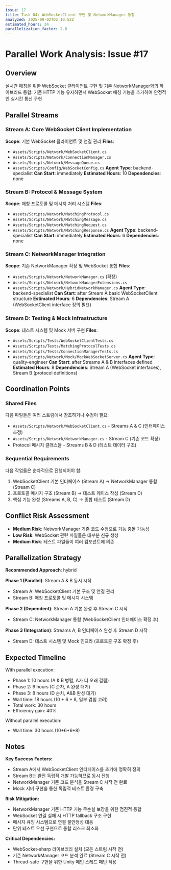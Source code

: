 ```yaml
---
issue: 17
title: Task 04: WebSocketClient 구현 및 NetworkManager 통합
analyzed: 2025-09-02T02:10:52Z
estimated_hours: 24
parallelization_factor: 2.8
---
```


# Parallel Work Analysis: Issue #17

## Overview
실시간 매칭을 위한 WebSocket 클라이언트 구현 및 기존 NetworkManager와의 하이브리드 통합: 기존 HTTP 기능 유지하면서 WebSocket 매칭 기능을 추가하여 안정적인 실시간 통신 구현

## Parallel Streams

### Stream A: Core WebSocket Client Implementation
**Scope**: 기본 WebSocket 클라이언트 및 연결 관리
**Files**:
- `Assets/Scripts/Network/WebSocketClient.cs`
- `Assets/Scripts/Network/ConnectionManager.cs`
- `Assets/Scripts/Network/MessageQueue.cs`
- `Assets/Scripts/Config/WebSocketConfig.cs`
**Agent Type**: backend-specialist
**Can Start**: immediately
**Estimated Hours**: 10
**Dependencies**: none

### Stream B: Protocol & Message System
**Scope**: 매칭 프로토콜 및 메시지 처리 시스템
**Files**:
- `Assets/Scripts/Network/MatchingProtocol.cs`
- `Assets/Scripts/Network/MatchingMessage.cs`
- `Assets/Scripts/Network/MatchingRequest.cs`
- `Assets/Scripts/Network/MatchingResponse.cs`
**Agent Type**: backend-specialist
**Can Start**: immediately
**Estimated Hours**: 6
**Dependencies**: none

### Stream C: NetworkManager Integration
**Scope**: 기존 NetworkManager 확장 및 WebSocket 통합
**Files**:
- `Assets/Scripts/Network/NetworkManager.cs` (확장)
- `Assets/Scripts/Network/NetworkManagerExtensions.cs`
- `Assets/Scripts/Network/HybridNetworkManager.cs`
**Agent Type**: backend-specialist
**Can Start**: after Stream A basic WebSocketClient structure
**Estimated Hours**: 6
**Dependencies**: Stream A (WebSocketClient interface 정의 필요)

### Stream D: Testing & Mock Infrastructure
**Scope**: 테스트 시스템 및 Mock 서버 구현
**Files**:
- `Assets/Scripts/Tests/WebSocketClientTests.cs`
- `Assets/Scripts/Tests/MatchingProtocolTests.cs`
- `Assets/Scripts/Tests/ConnectionManagerTests.cs`
- `Assets/Scripts/Network/Mock/MockWebSocketServer.cs`
**Agent Type**: quality-engineer
**Can Start**: after Streams A & B interfaces defined
**Estimated Hours**: 8
**Dependencies**: Stream A (WebSocket interfaces), Stream B (protocol definitions)

## Coordination Points

### Shared Files
다음 파일들은 여러 스트림에서 참조하거나 수정이 필요:
- `Assets/Scripts/Network/WebSocketClient.cs` - Streams A & C (인터페이스 조정)
- `Assets/Scripts/Network/NetworkManager.cs` - Stream C (기존 코드 확장)
- Protocol 메시지 클래스들 - Streams B & D (테스트 데이터 구조)

### Sequential Requirements
다음 작업들은 순차적으로 진행되어야 함:
1. WebSocketClient 기본 인터페이스 (Stream A) → NetworkManager 통합 (Stream C)
2. 프로토콜 메시지 구조 (Stream B) → 테스트 케이스 작성 (Stream D)
3. 핵심 기능 완성 (Streams A, B, C) → 종합 테스트 (Stream D)

## Conflict Risk Assessment
- **Medium Risk**: NetworkManager 기존 코드 수정으로 기능 충돌 가능성
- **Low Risk**: WebSocket 관련 파일들은 대부분 신규 생성
- **Medium Risk**: 테스트 파일들이 여러 컴포넌트에 의존

## Parallelization Strategy

**Recommended Approach**: hybrid

**Phase 1 (Parallel)**: Stream A & B 동시 시작
- Stream A: WebSocketClient 기본 구조 및 연결 관리
- Stream B: 매칭 프로토콜 및 메시지 시스템

**Phase 2 (Dependent)**: Stream A 기본 완성 후 Stream C 시작
- Stream C: NetworkManager 통합 (WebSocketClient 인터페이스 확정 후)

**Phase 3 (Integration)**: Streams A, B 인터페이스 완성 후 Stream D 시작
- Stream D: 테스트 시스템 및 Mock 인프라 (프로토콜 구조 확정 후)

## Expected Timeline

With parallel execution:
- Phase 1: 10 hours (A & B 병렬, A가 더 오래 걸림)
- Phase 2: 6 hours (C 순차, A 완성 대기)
- Phase 3: 8 hours (D 순차, A&B 완성 대기)
- Wall time: 18 hours (10 + 6 + 8, 일부 겹침 고려)
- Total work: 30 hours
- Efficiency gain: 40%

Without parallel execution:
- Wall time: 30 hours (10+6+6+8)

## Notes

**Key Success Factors:**
- Stream A에서 WebSocketClient 인터페이스를 초기에 명확히 정의
- Stream B는 완전 독립적 개발 가능하므로 동시 진행
- NetworkManager 기존 코드 분석을 Stream C 시작 전 완료
- Mock 서버 구현을 통한 독립적 테스트 환경 구축

**Risk Mitigation:**
- NetworkManager 기존 HTTP 기능 무손실 보장을 위한 점진적 통합
- WebSocket 연결 실패 시 HTTP fallback 구조 구현
- 메시지 큐잉 시스템으로 연결 불안정성 대응
- 단위 테스트 우선 구현으로 통합 리스크 최소화

**Critical Dependencies:**
- WebSocket-sharp 라이브러리 설치 (모든 스트림 시작 전)
- 기존 NetworkManager 코드 분석 완료 (Stream C 시작 전)
- Thread-safe 구현을 위한 Unity 메인 스레드 패턴 적용